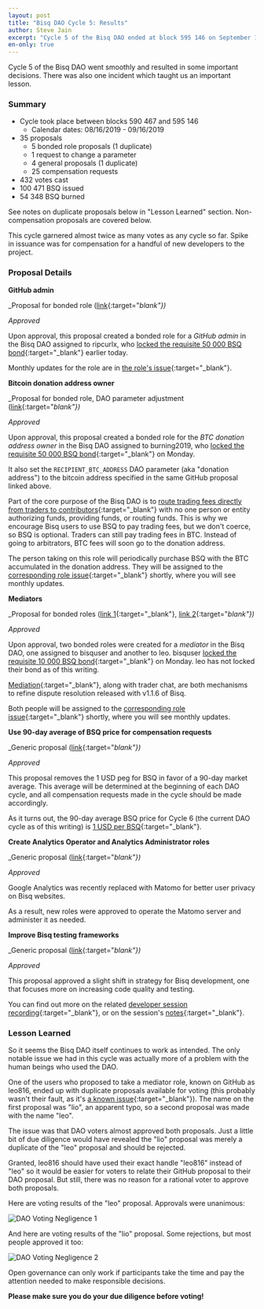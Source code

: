 ```yaml
---
layout: post
title: "Bisq DAO Cycle 5: Results"
author: Steve Jain
excerpt: "Cycle 5 of the Bisq DAO ended at block 595 146 on September 16 2019. This post covers its results, as well as an important lesson learned. <br><br>"
en-only: true
---
```


Cycle 5 of the Bisq DAO went smoothly and resulted in some important decisions. There was also one incident which taught us an important lesson.

### Summary

* Cycle took place between blocks 590 467 and 595 146
  * Calendar dates: 08/16/2019 - 09/16/2019
* 35 proposals
  * 5 bonded role proposals (1 duplicate)
  * 1 request to change a parameter
  * 4 general proposals (1 duplicate)
  * 25 compensation requests
* 432 votes cast
* 100 471 BSQ issued
* 54 348 BSQ burned

See notes on duplicate proposals below in "Lesson Learned" section. Non-compensation proposals are covered below.

This cycle garnered almost twice as many votes as any cycle so far. Spike in issuance was for compensation for a handful of new developers to the project.

### Proposal Details

**GitHub admin**

_Proposal for bonded role ([link](https://github.com/bisq-network/proposals/issues/108){:target="_blank"})_

_Approved_

Upon approval, this proposal created a bonded role for a _GitHub admin_ in the Bisq DAO assigned to ripcurlx, who [locked the requisite 50 000 BSQ bond](https://explorer.bisq.network/tx.html?tx=5890c06cfeb80b8b987a730735c0bead52a6864f9a969dfe6309c18270e5251e){:target="_blank"} earlier today.

Monthly updates for the role are in [the role's issue](https://github.com/bisq-network/roles/issues/16){:target="_blank"}.

**Bitcoin donation address owner**

_Proposal for bonded role, DAO parameter adjustment ([link](https://github.com/bisq-network/proposals/issues/116){:target="_blank"})_

_Approved_

Upon approval, this proposal created a bonded role for the _BTC donation address owner_ in the Bisq DAO assigned to burning2019, who [locked the requisite 50 000 BSQ bond](https://explorer.bisq.network/tx.html?tx=45859e0fc3c75db969fb33e85dfd5b35c62743ba8649186ca02703d90579ac3a){:target="_blank"} on Monday.

It also set the `RECIPIENT_BTC_ADDRESS` DAO parameter (aka "donation address") to the bitcoin address specified in the same GitHub proposal linked above.

Part of the core purpose of the Bisq DAO is to [route trading fees directly from traders to contributors](https://docs.bisq.network/user-dao-intro.html#earn-and-distribute-revenue){:target="_blank"} with no one person or entity authorizing funds, providing funds, or routing funds. This is why we encourage Bisq users to use BSQ to pay trading fees, but we don't coerce, so BSQ is optional. Traders can still pay trading fees in BTC. Instead of going to arbitrators, BTC fees will soon go to the donation address.

The person taking on this role will periodically purchase BSQ with the BTC accumulated in the donation address. They will be assigned to the [corresponding role issue](https://github.com/bisq-network/roles/issues/80){:target="_blank"} shortly, where you will see monthly updates.

**Mediators**

_Proposal for bonded roles ([link 1](https://github.com/bisq-network/proposals/issues/112){:target="_blank"}, [link 2](https://github.com/bisq-network/proposals/issues/117){:target="_blank"})_

_Approved_

Upon approval, two bonded roles were created for a _mediator_ in the Bisq DAO, one assigned to bisquser and another to leo. bisquser [locked the requisite 10 000 BSQ bond](https://explorer.bisq.network/tx.html?tx=59d0249f6de5545f941d7a170e1ea36e80499d4d1f95d0035ec3ffe431dec018){:target="_blank"} on Monday. leo has not locked their bond as of this writing.

[Mediation](https://docs.bisq.network/trading-rules.html#mediation){:target="_blank"}, along with trader chat, are both mechanisms to refine dispute resolution released with v1.1.6 of Bisq.

Both people will be assigned to the [corresponding role issue](https://github.com/bisq-network/roles/issues/87){:target="_blank"} shortly, where you will see monthly updates.

**Use 90-day average of BSQ price for compensation requests**

_Generic proposal ([link](https://github.com/bisq-network/proposals/issues/114){:target="_blank"})_

_Approved_

This proposal removes the 1 USD peg for BSQ in favor of a 90-day market average. This average will be determined at the beginning of each DAO cycle, and all compensation requests made in the cycle should be made accordingly.

As it turns out, the 90-day average BSQ price for Cycle 6 (the current DAO cycle as of this writing) is [1 USD per BSQ](https://github.com/bisq-network/compensation/issues/364){:target="_blank"}.

**Create Analytics Operator and Analytics Administrator roles**

_Generic proposal ([link](https://github.com/bisq-network/proposals/issues/115){:target="_blank"})_

_Approved_

Google Analytics was recently replaced with Matomo for better user privacy on Bisq websites.

As a result, new roles were approved to operate the Matomo server and administer it as needed.

**Improve Bisq testing frameworks**

_Generic proposal ([link](https://github.com/bisq-network/proposals/issues/105){:target="_blank"})_

_Approved_

This proposal approved a slight shift in strategy for Bisq development, one that focuses more on increasing code quality and testing.

You can find out more on the related [developer session recording](https://www.youtube.com/watch?v=n3kWsRAe2qk){:target="_blank"}, or on the session's [notes](https://github.com/bisq-network/events/issues/28){:target="_blank"}.

### Lesson Learned

So it seems the Bisq DAO itself continues to work as intended. The only notable issue we had in this cycle was actually more of a problem with the human beings who used the DAO.

One of the users who proposed to take a mediator role, known on GitHub as leo816, ended up with duplicate proposals available for voting (this probably wasn't their fault, as it's [a known issue](https://github.com/bisq-network/bisq/issues/3270){:target="_blank"}). The name on the first proposal was "lio", an apparent typo, so a second proposal was made with the name "leo".

The issue was that DAO voters almost approved both proposals. Just a little bit of due diligence would have revealed the "lio" proposal was merely a duplicate of the "leo" proposal and should be rejected.

Granted, leo816 should have used their exact handle "leo816" instead of "leo" so it would be easier for voters to relate their GitHub proposal to their DAO proposal. But still, there was no reason for a rational voter to approve both proposals.

Here are voting results of the "leo" proposal. Approvals were unanimous:

![DAO Voting Negligence 1](/images/blog/dao-voting-negligence-1.png)

And here are voting results of the "lio" proposal. Some rejections, but most people approved it too:

![DAO Voting Negligence 2](/images/blog/dao-voting-negligence-2.png)

Open governance can only work if participants take the time and pay the attention needed to make responsible decisions.

**Please make sure you do your due diligence before voting!**
